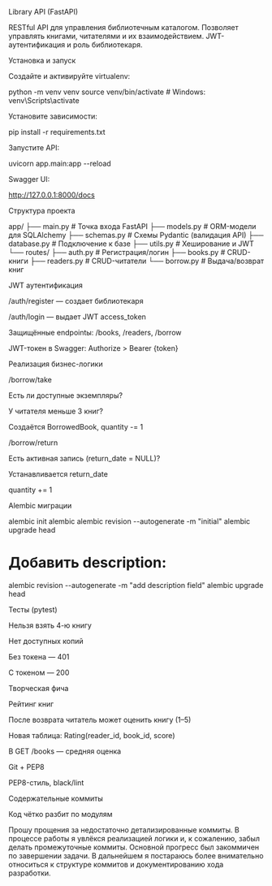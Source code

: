 Library API (FastAPI)

RESTful API для управления библиотечным каталогом. Позволяет управлять книгами, читателями и их взаимодействием. JWT-аутентификация и роль библиотекаря.

 Установка и запуск



Создайте и активируйте virtualenv:

python -m venv venv
source venv/bin/activate  # Windows: venv\Scripts\activate

Установите зависимости:

pip install -r requirements.txt

Запустите API:

uvicorn app.main:app --reload

Swagger UI:

http://127.0.0.1:8000/docs

 Структура проекта

app/
├── main.py          # Точка входа FastAPI
├── models.py        # ORM-модели для SQLAlchemy
├── schemas.py       # Схемы Pydantic (валидация API)
├── database.py      # Подключение к базе
├── utils.py         # Хеширование и JWT
└── routes/
    ├── auth.py      # Регистрация/логин
    ├── books.py     # CRUD-книги
    ├── readers.py   # CRUD-читатели
    └── borrow.py    # Выдача/возврат книг

 JWT аутентификация

/auth/register — создает библиотекаря

/auth/login — выдает JWT access_token

Защищённые endpointы: /books, /readers, /borrow

JWT-токен в Swagger: Authorize > Bearer {token}

 Реализация бизнес-логики

 /borrow/take

Есть ли доступные экземпляры?

У читателя меньше 3 книг?

Создаётся BorrowedBook, quantity -= 1

/borrow/return

Есть активная запись (return_date = NULL)?

Устанавливается return_date

quantity += 1

 Alembic миграции

alembic init alembic
alembic revision --autogenerate -m "initial"
alembic upgrade head

# Добавить description:
alembic revision --autogenerate -m "add description field"
alembic upgrade head

 Тесты (pytest)

Нельзя взять 4-ю книгу

Нет доступных копий

Без токена — 401

С токеном — 200

 Творческая фича

Рейтинг книг

После возврата читатель может оценить книгу (1–5)

Новая таблица: Rating(reader_id, book_id, score)

В GET /books — средняя оценка

 Git + PEP8

PEP8-стиль, black/lint

Содержательные коммиты

Код чётко разбит по модулям

Прошу прощения за недостаточно детализированные коммиты. В процессе работы я увлёкся реализацией логики и, к сожалению, забыл делать промежуточные коммиты. Основной прогресс был закоммичен по завершении задачи. В дальнейшем я постараюсь более внимательно относиться к структуре коммитов и документированию хода разработки.